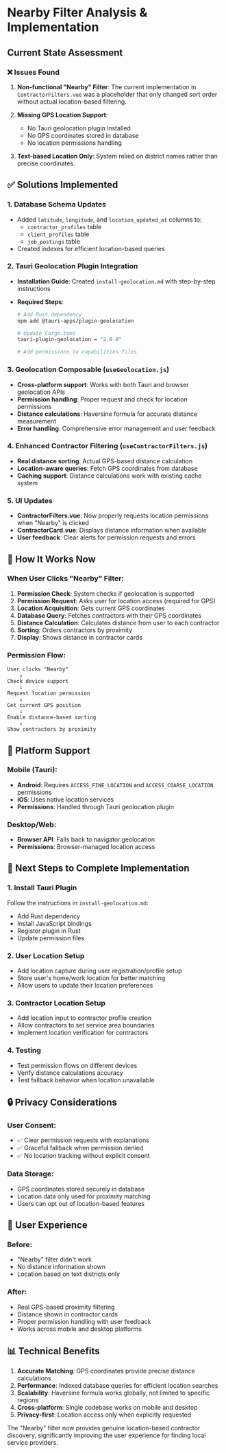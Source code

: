 # Nearby Filter Analysis & Implementation

## Current State Assessment

### ❌ Issues Found

1. **Non-functional "Nearby" Filter**: The current implementation in `ContractorFilters.vue` was a placeholder that only changed sort order without actual location-based filtering.

2. **Missing GPS Location Support**:

   - No Tauri geolocation plugin installed
   - No GPS coordinates stored in database
   - No location permissions handling

3. **Text-based Location Only**: System relied on district names rather than precise coordinates.

## ✅ Solutions Implemented

### 1. Database Schema Updates

- Added `latitude`, `longitude`, and `location_updated_at` columns to:
  - `contractor_profiles` table
  - `client_profiles` table
  - `job_postings` table
- Created indexes for efficient location-based queries

### 2. Tauri Geolocation Plugin Integration

- **Installation Guide**: Created `install-geolocation.md` with step-by-step instructions
- **Required Steps**:

  ```bash
  # Add Rust dependency
  npm add @tauri-apps/plugin-geolocation

  # Update Cargo.toml
  tauri-plugin-geolocation = "2.0.0"

  # Add permissions to capabilities files
  ```

### 3. Geolocation Composable (`useGeolocation.js`)

- **Cross-platform support**: Works with both Tauri and browser geolocation APIs
- **Permission handling**: Proper request and check for location permissions
- **Distance calculations**: Haversine formula for accurate distance measurement
- **Error handling**: Comprehensive error management and user feedback

### 4. Enhanced Contractor Filtering (`useContractorFilters.js`)

- **Real distance sorting**: Actual GPS-based distance calculation
- **Location-aware queries**: Fetch GPS coordinates from database
- **Caching support**: Distance calculations work with existing cache system

### 5. UI Updates

- **ContractorFilters.vue**: Now properly requests location permissions when "Nearby" is clicked
- **ContractorCard.vue**: Displays distance information when available
- **User feedback**: Clear alerts for permission requests and errors

## 🔧 How It Works Now

### When User Clicks "Nearby" Filter:

1. **Permission Check**: System checks if geolocation is supported
2. **Permission Request**: Asks user for location access (required for GPS)
3. **Location Acquisition**: Gets current GPS coordinates
4. **Database Query**: Fetches contractors with their GPS coordinates
5. **Distance Calculation**: Calculates distance from user to each contractor
6. **Sorting**: Orders contractors by proximity
7. **Display**: Shows distance in contractor cards

### Permission Flow:

```
User clicks "Nearby"
    ↓
Check device support
    ↓
Request location permission
    ↓
Get current GPS position
    ↓
Enable distance-based sorting
    ↓
Show contractors by proximity
```

## 📱 Platform Support

### Mobile (Tauri):

- **Android**: Requires `ACCESS_FINE_LOCATION` and `ACCESS_COARSE_LOCATION` permissions
- **iOS**: Uses native location services
- **Permissions**: Handled through Tauri geolocation plugin

### Desktop/Web:

- **Browser API**: Falls back to navigator.geolocation
- **Permissions**: Browser-managed location access

## 🚀 Next Steps to Complete Implementation

### 1. Install Tauri Plugin

Follow the instructions in `install-geolocation.md`:

- Add Rust dependency
- Install JavaScript bindings
- Register plugin in Rust
- Update permission files

### 2. User Location Setup

- Add location capture during user registration/profile setup
- Store user's home/work location for better matching
- Allow users to update their location preferences

### 3. Contractor Location Setup

- Add location input to contractor profile creation
- Allow contractors to set service area boundaries
- Implement location verification for contractors

### 4. Testing

- Test permission flows on different devices
- Verify distance calculations accuracy
- Test fallback behavior when location unavailable

## 🔒 Privacy Considerations

### User Consent:

- ✅ Clear permission requests with explanations
- ✅ Graceful fallback when permission denied
- ✅ No location tracking without explicit consent

### Data Storage:

- GPS coordinates stored securely in database
- Location data only used for proximity matching
- Users can opt out of location-based features

## 🎯 User Experience

### Before:

- "Nearby" filter didn't work
- No distance information shown
- Location based on text districts only

### After:

- Real GPS-based proximity filtering
- Distance shown in contractor cards
- Proper permission handling with user feedback
- Works across mobile and desktop platforms

## 📊 Technical Benefits

1. **Accurate Matching**: GPS coordinates provide precise distance calculations
2. **Performance**: Indexed database queries for efficient location searches
3. **Scalability**: Haversine formula works globally, not limited to specific regions
4. **Cross-platform**: Single codebase works on mobile and desktop
5. **Privacy-first**: Location access only when explicitly requested

The "Nearby" filter now provides genuine location-based contractor discovery, significantly improving the user experience for finding local service providers.
